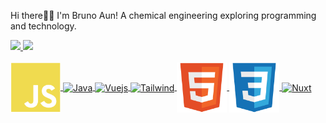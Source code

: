 Hi there🖐🏿
I'm Bruno Aun!
A chemical engineering exploring programming and technology. 


<div style="display:'flex', flexDirection:'row'">
  <a href="https://github.com/Brunopaun">
  <img height="180em" src="https://github-readme-stats-git-masterrstaa-rickstaa.vercel.app/api?username=Brunopaun&show_icons=true&theme=github_dark&include_all_commits=true&count_private=true"/>
  <img height="180em" src="https://github-readme-stats-git-masterrstaa-rickstaa.vercel.app/api/top-langs/?username=Brunopaun&layout=compact&langs_count=7&theme=github_dark"/>
</div>

<div style="display: inline_block"><br>
  <img align="center" alt="Js" height="80" width="80" src="https://raw.githubusercontent.com/devicons/devicon/master/icons/javascript/javascript-plain.svg">
  <img align="center" alt="Java" height="80" width="80" src="https://cdn.jsdelivr.net/gh/devicons/devicon/icons/java/java-original.svg">
  <img align="center" alt="Vuejs" height="80" width="80" src="https://cdn.jsdelivr.net/gh/devicons/devicon/icons/vuejs/vuejs-original-wordmark.svg">
  <img align="center" alt="Tailwind" height="80" width="80" src="https://cdn.jsdelivr.net/gh/devicons/devicon/icons/tailwindcss/tailwindcss-original-wordmark.svg">
  <img align="center" alt="Html" height="80" width="80" src="https://raw.githubusercontent.com/devicons/devicon/master/icons/html5/html5-original.svg">
  <img align="center" alt="Css" height="80" width="80" src="https://raw.githubusercontent.com/devicons/devicon/master/icons/css3/css3-original.svg">
  <img align="center" alt="Nuxt" height="80" width="80" src="https://cdn.jsdelivr.net/gh/devicons/devicon/icons/nuxtjs/nuxtjs-original-wordmark.svg" />        
</div>
